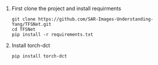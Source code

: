 1. First clone the project and install requirments
    ```
    git clone https://github.com/SAR-Images-Understanding-Yang/TFSNet.git
    cd TFSNet
    pip install -r requirements.txt
    ```
    
2. Install torch-dct
    ```
    pip install torch-dct
    ```
